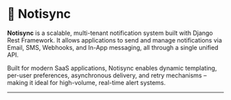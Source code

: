 # 📣 Notisync

**Notisync** is a scalable, multi-tenant notification system built with Django Rest Framework. It allows applications to send and manage notifications via Email, SMS, Webhooks, and In-App messaging, all through a single unified API.

Built for modern SaaS applications, Notisync enables dynamic templating, per-user preferences, asynchronous delivery, and retry mechanisms – making it ideal for high-volume, real-time alert systems.

---
